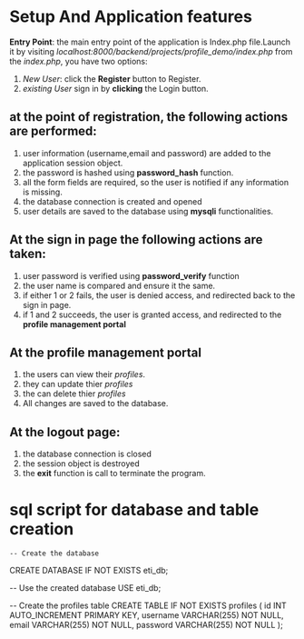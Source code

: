 # Setup And Application features
**Entry Point**: the main entry point of the application is Index.php file.Launch it by visiting *localhost:8000/backend/projects/profile_demo/index.php*
from the *index.php*, you have two options:
1. *New User*: click the **Register** button to Register.
2. *existing User* sign in by **clicking** the Login button.
## at the point of registration, the following actions are performed:
1. user information (username,email and password) are added to the application session object.
2. the password is hashed using **password_hash** function.
3. all the form fields are required, so the user is notified if any information is missing.
4. the database connection is created and opened
5. user details are saved to the database using **mysqli** functionalities.
## At the sign in page the following actions are taken:
1. user password is verified using **password_verify** function
2. the user name is compared and ensure it the same.
3. if either 1 or 2 fails, the user is denied access, and redirected back to the sign in page.
4. if 1 and 2 succeeds, the user is granted access, and redirected to the **profile management portal**
## At the profile management portal
1. the users can view their *profiles*.
2. they can update thier *profiles*
3. the can delete thier *profiles*
4. All changes are saved to the database.
## At the logout page:
1. the database connection is closed
2. the session object is destroyed
3. the **exit** function is call to terminate the program.
# sql script for database and table creation
    -- Create the database
CREATE DATABASE IF NOT EXISTS eti_db;

-- Use the created database
USE eti_db;

-- Create the profiles table
CREATE TABLE IF NOT EXISTS profiles (
    id INT AUTO_INCREMENT PRIMARY KEY,
    username VARCHAR(255) NOT NULL,
    email VARCHAR(255) NOT NULL,
    password VARCHAR(255) NOT NULL
);


